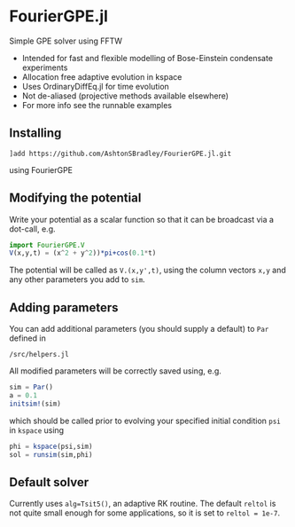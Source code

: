 # FourierGPE.jl
Simple GPE solver using FFTW

- Intended for fast and flexible modelling of Bose-Einstein condensate experiments
- Allocation free adaptive evolution in kspace
- Uses OrdinaryDiffEq.jl for time evolution
- Not de-aliased (projective methods available elsewhere)
- For more info see the runnable examples 

## Installing

`]add https://github.com/AshtonSBradley/FourierGPE.jl.git`

using FourierGPE

## Modifying the potential
Write your potential as a scalar function so that it can be broadcast via a dot-call, e.g.

```julia
import FourierGPE.V
V(x,y,t) = (x^2 + y^2))*pi+cos(0.1*t)
```

The potential will be called as `V.(x,y',t)`, using the column vectors `x,y` and any other parameters you add to `sim`.

## Adding parameters
You can add additional parameters (you should supply a default) to `Par` defined in 

`/src/helpers.jl`

All modified parameters will be correctly saved using, e.g. 

```julia
sim = Par()
a = 0.1
initsim!(sim)
```
which should be called prior to evolving your specified initial condition `psi` in `kspace` using

```julia
phi = kspace(psi,sim)
sol = runsim(sim,phi)
```

## Default solver
Currently uses `alg=Tsit5()`, an adaptive RK routine. The default `reltol` is not quite small enough for some applications, so it is set to `reltol = 1e-7`.
